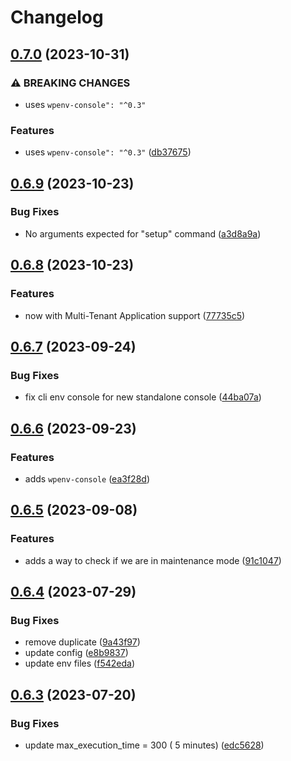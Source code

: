 # Changelog

## [0.7.0](https://github.com/devuri/wp-env-app/compare/v0.6.9...v0.7.0) (2023-10-31)


### ⚠ BREAKING CHANGES

* uses `wpenv-console": "^0.3"`

### Features

* uses `wpenv-console": "^0.3"` ([db37675](https://github.com/devuri/wp-env-app/commit/db376754a22a5f48413de9f39de954e9fc93e94b))

## [0.6.9](https://github.com/devuri/wp-env-app/compare/v0.6.8...v0.6.9) (2023-10-23)


### Bug Fixes

* No arguments expected for "setup" command ([a3d8a9a](https://github.com/devuri/wp-env-app/commit/a3d8a9a0adda1e1b28f8efc9d7df47e7f58ea82f))

## [0.6.8](https://github.com/devuri/wp-env-app/compare/v0.6.7...v0.6.8) (2023-10-23)


### Features

* now with Multi-Tenant Application support ([77735c5](https://github.com/devuri/wp-env-app/commit/77735c545655938f41ebda50cba298a0e9fb7d2b))

## [0.6.7](https://github.com/devuri/wp-env-app/compare/v0.6.6...v0.6.7) (2023-09-24)


### Bug Fixes

* fix cli env console for new standalone console ([44ba07a](https://github.com/devuri/wp-env-app/commit/44ba07ac5aa5a3d271813f866d92a23f83016cfc))

## [0.6.6](https://github.com/devuri/wp-env-app/compare/v0.6.5...v0.6.6) (2023-09-23)


### Features

* adds `wpenv-console` ([ea3f28d](https://github.com/devuri/wp-env-app/commit/ea3f28d768816846f392c516c6bbe0cc22519100))

## [0.6.5](https://github.com/devuri/wp-env-app/compare/v0.6.4...v0.6.5) (2023-09-08)


### Features

* adds a way to check if we are in maintenance mode ([91c1047](https://github.com/devuri/wp-env-app/commit/91c10476ccc9ad794311033a9371ef151171bc0d))

## [0.6.4](https://github.com/devuri/wp-env-app/compare/v0.6.3...v0.6.4) (2023-07-29)


### Bug Fixes

* remove duplicate ([9a43f97](https://github.com/devuri/wp-env-app/commit/9a43f97887869176bfa7bb2d78c6ca63be829798))
* update config ([e8b9837](https://github.com/devuri/wp-env-app/commit/e8b9837da7da8fa6a9c479a30ae6ab86f8a14feb))
* update env files ([f542eda](https://github.com/devuri/wp-env-app/commit/f542edac37eeff75dc3542bb03da65b94382e09f))

## [0.6.3](https://github.com/devuri/wp-env-app/compare/0.6.2...v0.6.3) (2023-07-20)


### Bug Fixes

* update max_execution_time = 300 ( 5 minutes) ([edc5628](https://github.com/devuri/wp-env-app/commit/edc5628687b16585a9c83c0cf6883c90e95a1175))

